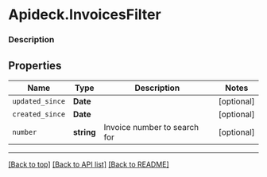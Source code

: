 # Apideck.InvoicesFilter

### Description

## Properties
Name | Type | Description | Notes
------------ | ------------- | ------------- | -------------
`updated_since` | **Date** |  | [optional] 
`created_since` | **Date** |  | [optional] 
`number` | **string** | Invoice number to search for | [optional] 





---

[[Back to top]](#) [[Back to API list]](../../../../README.md#documentation-for-api-endpoints) [[Back to README]](../../../../README.md)


